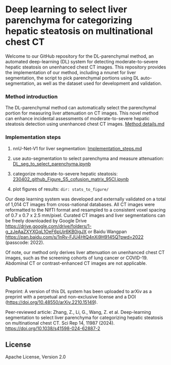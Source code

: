 # Deep learning to select liver parenchyma for categorizing hepatic steatosis on multinational chest CT

Welcome to our GitHub repository for the DL-parenchymal method, an automated deep-learning (DL) system for detecting moderate-to-severe hepatic steatosis on unenhanced chest CT images. This repository provides the implementation of our method, including a nnunet for liver segmentation, the script to pick parenchymal portions using DL auto-segmentation, as well as the dataset used for development and validation.

### Method introduction

The DL-parenchymal method can automatically select the parenchymal portion for measuring liver attenuation on CT images. This novel method can enhance incidental assessments of moderate-to-severe hepatic steatosis detection using unenhanced chest CT images. [Method details.md](documentation/Method_introduction.md)

### Implementation steps

1. nnU-Net-V1 for liver segmentation: [Implementation_steps.md](documentation/Implementation_steps.md)

2. use auto-segmentation to select parenchyma and measure attenuation: [DL_seg_to_select_parenchyma.ipynb](DL_seg_to_select_parenchyma.ipynb)

3. categorize moderate-to-severe hepatic steatosis: [230402_github_Figure_S5_cofusion_matrix_95CI.ipynb](stats_to_figure/230402_github_Figure_S5_cofusion_matrix_95CI.ipynb)  

4. plot figures of results: ```dir: stats_to_figure/ ```

Our deep learning system was developed and externally validated on a total of 1,014 CT images from cross-national databases. All CT images were reformatted to the NIfTI format and resampled to a consistent voxel spacing of 0.7 x 0.7 x 2.5 mm/pixel. Curated CT images and liver segmentations can be freely downloaded by Google Drive https://drive.google.com/drive/folders/1-g_zJeAaZXYXGqL1OeF6pUjr6KB0igJX or Baidu Wangpan https://pan.baidu.com/s/1nRv-FJU4HtQ4nXi9H9145Q?pwd=2022 (passcode: 2022). 

Of note, our method only derives liver attenuation on unenhanced chest CT images, such as the screening cohorts of lung cancer or COVID-19. Abdominal CT or contrast-enhanced CT images are not applicable.

## Publication

Preprint: A version of this DL system has been uploaded to arXiv as a preprint with a perpetual and non-exclusive license and a DOI (https://doi.org/10.48550/arXiv.2210.15149).

Peer-reviewed article: Zhang, Z., Li, G., Wang, Z. et al. Deep-learning segmentation to select liver parenchyma for categorizing hepatic steatosis on multinational chest CT. Sci Rep 14, 11987 (2024). https://doi.org/10.1038/s41598-024-62887-2

## License

Apache License, Version 2.0
